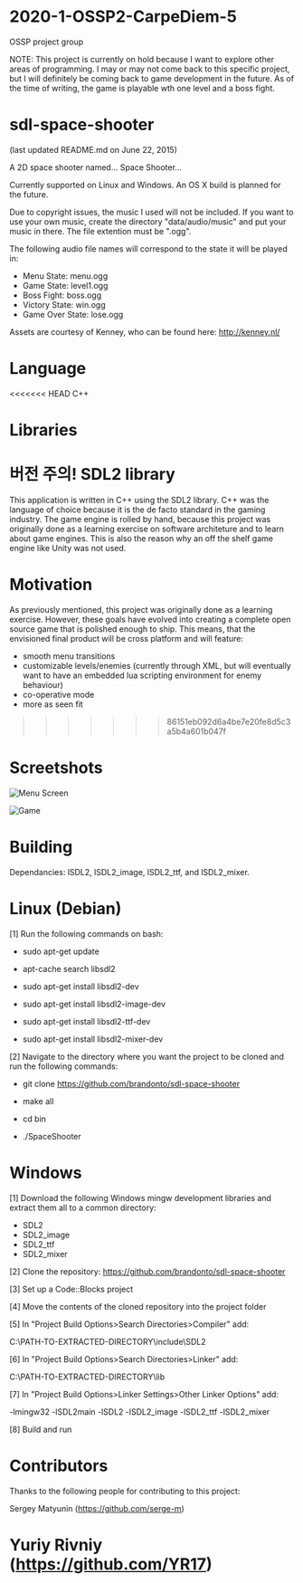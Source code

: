 
# 2020-1-OSSP2-CarpeDiem-5
OSSP project group

NOTE: This project is currently on hold because I want to explore other
areas of programming. I may or may not come back to this specific project,
but I will definitely be coming back to game development in the future. As
of the time of writing, the game is playable wth one level and a boss fight.

sdl-space-shooter
=================
(last updated README.md on June 22, 2015)

A 2D space shooter named... Space Shooter...

Currently supported on Linux and Windows. An OS X build is planned for the
future.

Due to copyright issues, the music I used will not be included. If you want
to use your own music, create the directory "data/audio/music" and put your
music in there. The file extention must be ".ogg".

The following audio file names will correspond to the state it will be played
in:

- Menu State: menu.ogg
- Game State: level1.ogg
- Boss Fight: boss.ogg
- Victory State: win.ogg
- Game Over State: lose.ogg

Assets are courtesy of Kenney, who can be found here: http://kenney.nl/


Language
=================

<<<<<<< HEAD
C++


Libraries
=================

버전 주의!
SDL2 library
=======
This application is written in C++ using the SDL2 library. C++ was the
language of choice because it is the de facto standard in the gaming
industry. The game engine is rolled by hand, because this project was
originally done as a learning exercise on software architeture and to learn
about game engines. This is also the reason why an off the shelf game
engine like Unity was not used.


Motivation
=================

As previously mentioned, this project was originally done as a learning
exercise. However, these goals have evolved into creating a complete open
source game that is polished enough to ship. This means, that the
envisioned final product will be cross platform and will feature:

- smooth menu transitions
- customizable levels/enemies (currently through XML, but will eventually
want to have an embedded lua scripting environment for enemy behaviour)
- co-operative mode
- more as seen fit
>>>>>>> 86151eb092d6a4be7e20fe8d5c3a5b4a601b047f


Screetshots
=================

![Menu Screen](http://i.imgur.com/Ddb9l4b.png)

![Game](http://i.imgur.com/1WmAAGh.png)


Building
=================

Dependancies: lSDL2, lSDL2_image, lSDL2_ttf, and lSDL2_mixer.


Linux (Debian)
=================

[1] Run the following commands on bash:

- sudo apt-get update

- apt-cache search libsdl2

- sudo apt-get install libsdl2-dev

- sudo apt-get install libsdl2-image-dev

- sudo apt-get install libsdl2-ttf-dev

- sudo apt-get install libsdl2-mixer-dev

[2] Navigate to the directory where you want the project to be cloned
   and run the following commands:

- git clone https://github.com/brandonto/sdl-space-shooter

- make all

- cd bin

- ./SpaceShooter


Windows
=================

[1] Download the following Windows mingw development libraries and extract
them all to a common directory:

- SDL2
- SDL2_image
- SDL2_ttf
- SDL2_mixer

[2] Clone the repository: https://github.com/brandonto/sdl-space-shooter

[3] Set up a Code::Blocks project

[4] Move the contents of the cloned repository into the project folder

[5] In "Project Build Options>Search Directories>Compiler" add:

C:\PATH-TO-EXTRACTED-DIRECTORY\include\SDL2

[6] In "Project Build Options>Search Directories>Linker" add:

C:\PATH-TO-EXTRACTED-DIRECTORY\lib

[7] In "Project Build Options>Linker Settings>Other Linker Options" add:

-lmingw32 -lSDL2main -lSDL2 -lSDL2_image -lSDL2_ttf -lSDL2_mixer

[8] Build and run


Contributors
=================

Thanks to the following people for contributing to this project:

Sergey Matyunin (https://github.com/serge-m)

Yuriy Rivniy (https://github.com/YR17)
=======
